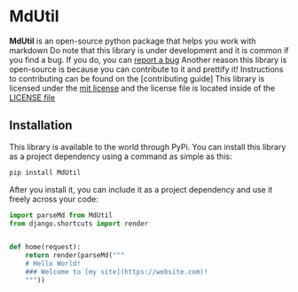 # MdUtil

**MdUtil** is an open-source python package that helps you work with markdown
Do note that this library is under development and it is common if you find a bug. If you do, you can [report a bug](https://github.com/MdUtil/issues/new/choose)
Another reason this library is open-source is because you can contribute to it and prettify it! Instructions to contributing can be found on the [contributing guide]
This library is licensed under the [mit license](https://en.wikipedia.org/wiki/MIT_License) and the license file is located inside of the [LICENSE file](https://github.com/MdUtil/blob/master/LICENSE)

## Installation

This library is available to the world through PyPi. You can install this library as a project dependency using a command as simple as this:

```py
pip install MdUtil
```

After you install it, you can include it as a project dependency and use it freely across your code:

```py
import parseMd from MdUtil
from django.shortcuts import render


def home(request):
    return render(parseMd("""
    # Hello World!
    ### Welcome to [my site](https://website.com)!
    """))
```
